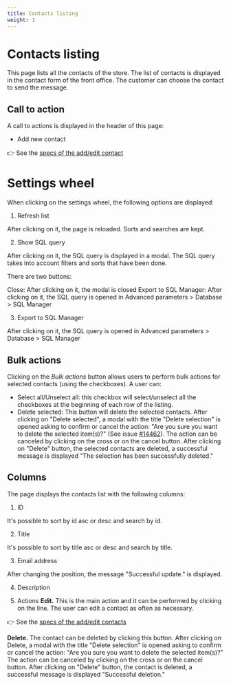 ```yaml
---
title: Contacts listing
weight: 1
---
```

# Contacts listing

This page lists all the contacts of the store. The list of contacts is displayed in the contact form of the front office. The customer can choose the contact to send the message.

## Call to action

A call to actions is displayed in the header of this page:
 
  - Add new contact
  
👉 See the [specs of the add/edit contact](./add-edit-contact.md) 

# Settings wheel

When clicking on the settings wheel, the following options are displayed:

1. Refresh list

After clicking on it, the page is reloaded. Sorts and searches are kept.

2. Show SQL query

After clicking on it, the SQL query is displayed in a modal. The SQL query takes into account filters and sorts that have been done.

There are two buttons:

Close: After clicking on it, the modal is closed
Export to SQL Manager: After clicking on it, the SQL query is opened in Advanced parameters > Database > SQL Manager

3. Export to SQL Manager

After clicking on it, the SQL query is opened in Advanced parameters > Database > SQL Manager

## Bulk actions

Clicking on the _Bulk actions_ button allows users to perform bulk actions for selected contacts (using the checkboxes). A user can:

- Select all/Unselect all: this checkbox will select/unselect all the checkboxes at the beginning of each row of the listing.
- Delete selected: This button will delete the selected contacts. 
After clicking on "Delete selected", a modal with the title "Delete selection" is opened asking to confirm or cancel the action: "Are you sure you want to delete the selected item(s)?" (See issue [#14462](https://github.com/PrestaShop/PrestaShop/issues/14462)). The action can be canceled by clicking on the cross or on the cancel button.
After clicking on "Delete" button, the selected contacts are deleted, a successful message is displayed "The selection has been successfully deleted."

## Columns

The page displays the contacts list with the following columns:
 
1. ID

It's possible to sort by id asc or desc and search by id.

2. Title

It's possible to sort by title asc or desc and search by title.

3. Email address

After changing the position, the message "Successful update." is displayed.

4. Description

5. Actions
**Edit.** This is the main action and it can be performed by clicking on the line. The user can edit a contact as often as necessary. 

👉 See the [specs of the add/edit contacts](./add-edit-contacts.md) 

**Delete.** The contact can be deleted by clicking this button. After clicking on Delete, a modal with the title "Delete selection" is opened asking to confirm or cancel the action: "Are you sure you want to delete the selected item(s)?" The action can be canceled by clicking on the cross or on the cancel button. After clicking on "Delete" button, the contact is deleted, a successful message is displayed "Successful deletion."

